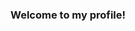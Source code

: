 ### Welcome to my profile!

<!--
**alemorm/alemorm** is a ✨ _special_ ✨ repository because its `README.md` (this file) appears on your GitHub profile.

Here are some ideas to get you started:

- 🔭 I’m currently working on personal projects such as my [UCSF onboarding website](https://alemorm.github.io/ucsf-radiology-getting-started/) and my [smart home project](https://github.com/alemorm/DistributedHomeSensing)
- 🌱 I’m currently learning about embedded operating systems (RTOS), network programming (TCP IP) and TypeScript
- 👯 I’m looking to collaborate on open source projects like [JupyterLab](https://github.com/jupyterlab) and [VSCode](https://github.com/microsoft/vscode)
- 🤔 I’m looking for help with improvement suggestions and contributions to my [UCSF onboarding website](https://alemorm.github.io/ucsf-radiology-getting-started/)
- 💬 Ask me about my research (Applied Machine Learning in Musculoskeletal Imaging) or anything at all!
- 📫 How to reach me: [LinkedIn](https://www.linkedin.com/in/alegmoralesm/) or [email](alegmoralesm@gmail.com)
-->
